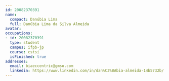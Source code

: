 ```yaml
---
id: 20082370391
name:
  compact: Danúbia Lima
  full: Danúbia Lima da Silva Almeida
avatar:
occupations:
- id: 20082370391
  type: student
  campus: ifpb-jp
  course: cstsi
  isFinished: true
addresses:
  email: biaeccentric@gmso.com
  linkedin: https://www.linkedin.com/in/dan%C3%BAbia-almeida-14b5732b/
---
```

